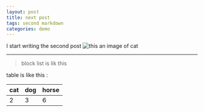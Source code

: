 ```yaml
---
layout: post
title: next post
tags: second markdown
categories: demo
---
```


I start writing the second post
![this an image of cat](https://ar.wikipedia.org/wiki/%D9%85%D9%84%D9%81:Nazareth-magical-city.jpg)

-----------------------

> block list 
> is lik this

table is like this :

|cat |dog |horse|
|---|---|---|
|2 |3 |6 |

